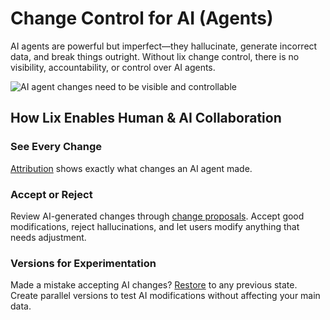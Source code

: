 # Change Control for AI (Agents)

AI agents are powerful but imperfect—they hallucinate, generate incorrect data, and break things outright. Without lix change control, there is no visibility, accountability, or control over AI agents.

![AI agent changes need to be visible and controllable](../../assets/blame-what-did-you-change.svg)

## How Lix Enables Human & AI Collaboration

### See Every Change

[Attribution](./features/blame.md) shows exactly what changes an AI agent made.

### Accept or Reject

Review AI-generated changes through [change proposals](./features/change-proposals.md). Accept good modifications, reject hallucinations, and let users modify anything that needs adjustment.

### Versions for Experimentation

Made a mistake accepting AI changes? [Restore](./features/restore.md) to any previous state. Create parallel versions to test AI modifications without affecting your main data.

